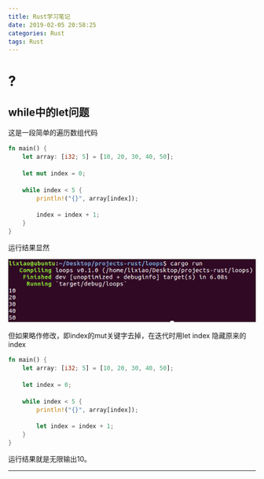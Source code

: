 ```yaml
---
title: Rust学习笔记
date: 2019-02-05 20:58:25
categories: Rust
tags: Rust
---
```


# ?

## while中的let问题

这是一段简单的遍历数组代码
```Rust
fn main() {
    let array: [i32; 5] = [10, 20, 30, 40, 50];

    let mut index = 0;

    while index < 5 {
    	println!("{}", array[index]);

    	index = index + 1;
    }
}
```
运行结果显然

![正常遍历结果](Rust学习笔记/正常遍历结果.png)

但如果略作修改，即index的mut关键字去掉，在迭代时用let index 隐藏原来的index
```Rust
fn main() {
    let array: [i32; 5] = [10, 20, 30, 40, 50];

    let index = 0;

    while index < 5 {
    	println!("{}", array[index]);

    	let index = index + 1;
    }
}
```
运行结果就是无限输出10。

***

## 
